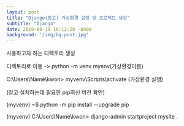 ```yaml
---
layout: post
title: "Django(장고) 가상환경 설정 및 프로젝트 생성"
subtitle: "Django"
date: 2019-08-19 16:12:28 -0400
background: '/img/bg-post.jpg'
---
```


사용하고자 하는 디렉토리 생성

디렉토리로 이동 -> python -m venv myenv(가상환경이름)

C:\Users\Name\kwon> myvenv\Scripts\activate (가상환경 실행)


(장고 설치하는데 필요한 pip최신 버전 확인)

(myvenv) ~$ python -m pip install --upgrade pip

(myvenv) C:\Users\Name\kwon> django-admin startproject mysite .
